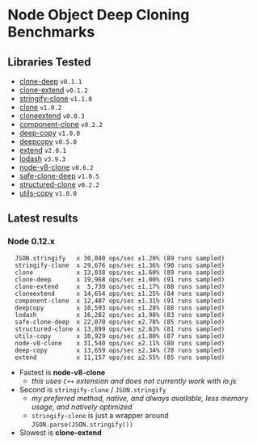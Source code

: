 # Node Object Deep Cloning Benchmarks

## Libraries Tested

- [clone-deep](https://www.npmjs.com/package/clone-deep) `v0.1.1`
- [clone-extend](https://www.npmjs.com/package/clone-extend) `v0.1.2`
- [stringify-clone](https://www.npmjs.com/package/stringify-clone) `v1.1.0`
- [clone](https://www.npmjs.com/package/clone) `v1.0.2`
- [cloneextend](https://www.npmjs.com/package/cloneextend) `v0.0.3`
- [component-clone](https://www.npmjs.com/package/component-clone) `v0.2.2`
- [deep-copy](https://www.npmjs.com/package/deep-copy) `v1.0.0`
- [deepcopy](https://www.npmjs.com/package/deepcopy) `v0.5.0`
- [extend](https://www.npmjs.com/package/extend) `v2.0.1`
- [lodash](https://www.npmjs.com/package/lodash) `v3.9.3`
- [node-v8-clone](https://www.npmjs.com/package/node-v8-clone) `v0.6.2`
- [safe-clone-deep](https://www.npmjs.com/package/safe-clone-deep) `v1.0.5`
- [structured-clone](https://www.npmjs.com/package/structured-clone) `v0.2.2`
- [utils-copy](https://www.npmjs.com/package/utils-copy) `v1.0.0`

## Latest results

### Node 0.12.x
```
  JSON.stringify   x 30,040 ops/sec ±1.20% (89 runs sampled)
  stringify-clone  x 29,676 ops/sec ±1.36% (90 runs sampled)
  clone            x 13,038 ops/sec ±1.60% (89 runs sampled)
  clone-deep       x 19,968 ops/sec ±1.00% (91 runs sampled)
  clone-extend     x  5,739 ops/sec ±1.17% (88 runs sampled)
  cloneextend      x 14,654 ops/sec ±1.25% (84 runs sampled)
  component-clone  x 12,487 ops/sec ±1.31% (91 runs sampled)
  deepcopy         x 10,593 ops/sec ±1.28% (88 runs sampled)
  lodash           x 16,282 ops/sec ±1.98% (83 runs sampled)
  safe-clone-deep  x 22,070 ops/sec ±2.78% (85 runs sampled)
  structured-clone x 13,899 ops/sec ±2.63% (81 runs sampled)
  utils-copy       x 10,929 ops/sec ±1.80% (87 runs sampled)
  node-v8-clone    x 31,540 ops/sec ±2.11% (80 runs sampled)
  deep-copy        x 13,659 ops/sec ±2.34% (78 runs sampled)
  extend           x 11,157 ops/sec ±2.55% (85 runs sampled)
```

- Fastest is **node-v8-clone**
  - *this uses `C++` extension and does not currently work with io.js*
- Second is `stringify-clone` / `JSON.stringify`
  - *my preferred method, native, and always available, less memory usage, and natively optimized*
  - `stringify-clone` is just a wrapper around `JSON.parse(JSON.stringify())`
- Slowest is **clone-extend**
